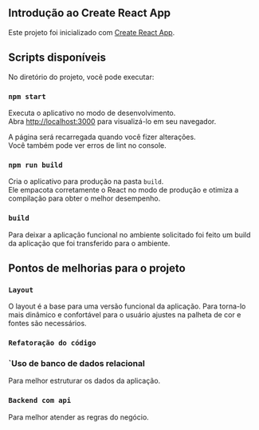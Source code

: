 ## Introdução ao Create React App

Este projeto foi inicializado com [Create React App](https://github.com/facebook/create-react-app).

## Scripts disponíveis

No diretório do projeto, você pode executar:

### `npm start`

Executa o aplicativo no modo de desenvolvimento.\
Abra [http://localhost:3000](http://localhost:3000) para visualizá-lo em seu navegador.

A página será recarregada quando você fizer alterações.\
Você também pode ver erros de lint no console.

### `npm run build`

Cria o aplicativo para produção na pasta `build`.\
Ele empacota corretamente o React no modo de produção e otimiza a compilação para obter o melhor desempenho.

### `build`

Para deixar a aplicação funcional no ambiente solicitado foi feito um build da aplicação que foi transferido para o ambiente. 

## Pontos de melhorias para o projeto 

### `Layout`
  O layout é a base para uma versão funcional da aplicação. 
  Para torna-lo mais dinâmico e confortável para o usuário ajustes na palheta de cor e fontes são necessários. 

### `Refatoração do código`

### `Uso de banco de dados relacional
  Para melhor estruturar os dados da aplicação.

### `Backend com api`
  Para melhor atender as regras do negócio.
  
